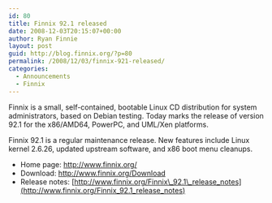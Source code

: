 ```yaml
---
id: 80
title: Finnix 92.1 released
date: 2008-12-03T20:15:07+00:00
author: Ryan Finnie
layout: post
guid: http://blog.finnix.org/?p=80
permalink: /2008/12/03/finnix-921-released/
categories:
  - Announcements
  - Finnix
---
```

Finnix is a small, self-contained, bootable Linux CD distribution for system administrators, based on Debian testing. Today marks the release of version 92.1 for the x86/AMD64, PowerPC, and UML/Xen platforms.

Finnix 92.1 is a regular maintenance release. New features include Linux kernel 2.6.26, updated upstream software, and x86 boot menu cleanups.

  * Home page: <http://www.finnix.org/>
  * Download: <http://www.finnix.org/Download>
  * Release notes: [http://www.finnix.org/Finnix\_92.1\_release_notes](http://www.finnix.org/Finnix_92.1_release_notes)